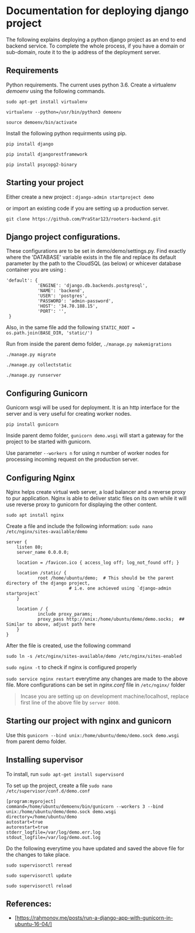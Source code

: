 # Documentation for deploying django project  
The following explains deploying a python django project as an end to end backend service. To complete the whole process, if you have a domain or sub-domain, route it to the ip address of the deployment server.   

## Requirements
Python requirements. The current uses python 3.6. Create a virtualenv *demoenv* using the following commands. 

`sudo apt-get install virtualenv`

`virtualenv --python=/usr/bin/python3 demoenv`

`source demoenv/bin/activate`

Install the following python requirments using pip. 

`pip install django`

`pip install djangorestframework`

`pip install psycopg2-binary`


## Starting your project 
Either create a new project :
`django-admin startproject demo` 

or import an existing code if you are setting up a production server. 

`git clone https://github.com/PraStar123/rooters-backend.git`

## Django project configurations. 
These configurations are to be set in demo/demo/settings.py. Find exactly where the 'DATABASE' variable exists in the file 
and replace its default parameter by the path to the CloudSQL (as below) or whicever database container you are using :
```
'default': {
            'ENGINE': 'django.db.backends.postgresql', 
            'NAME': 'backend',
            'USER': 'postgres',
            'PASSWORD': 'admin-password',
            'HOST': '34.70.188.15',                    
            'PORT': '',                      
 }
```

Also, in the same file add the following
`STATIC_ROOT = os.path.join(BASE_DIR, 'static/')`

Run from inside the parent demo folder, 
`./manage.py makemigrations`

`./manage.py migrate`

`./manage.py collectstatic`

`./manage.py runserver`


## Configuring Gunicorn 
Gunicorn wsgi will be used for deployment. It is an http interface for the server and is very useful for creating worker nodes.  

`pip install gunicorn`

Inside parent demo folder, 
`gunicorn demo.wsgi` will start a gateway for the project to be started with gunicorn. 

Use parameter `--workers n` for using *n* number of worker nodes for processing incoming request on the production server. 


## Configuring Nginx 
Nginx helps create virtual web server, a load balancer and a reverse proxy to pur application. Nginx is able to deliver static files on its own while it will use reverse proxy to gunicorn for displaying the other content.

`sudo apt install nginx`

Create a file and include the following information:
`sudo nano /etc/nginx/sites-available/demo`

```
server {
    listen 80;
    server_name 0.0.0.0;

    location = /favicon.ico { access_log off; log_not_found off; }

    location /static/ {
            root /home/ubuntu/demo;  # This should be the parent directory of the django project, 
						# i.e. one achieved using `django-admin startproject`
    }

    location / {
            include proxy_params;
            proxy_pass http://unix:/home/ubuntu/demo/demo.socks;  ## Similar to above, adjust path here
    }
}
```
After the file is created, use the following command

`sudo ln -s /etc/nginx/sites-available/demo /etc/nginx/sites-enabled`

`sudo nginx -t` to check if nginx is configured properly

`sudo service nginx restart` everytime any changes are made to the above file. More configurations can be set in *nginx.conf* file in `/etc/nginx/` folder

> Incase you are setting up on development machine/localhost, replace first line of the above file by `server 8000`. 

## Starting our project with nginx and gunicorn 
Use this `gunicorn --bind unix:/home/ubuntu/demo/demo.sock demo.wsgi` from parent demo folder. 


## Installing supervisor
To install, run `sudo apt-get install supervisord`

To set up the project, create a file `sudo nano /etc/supervisor/conf.d/demo.conf`

```
[program:myproject]
command=/home/ubuntu/demoenv/bin/gunicorn --workers 3 --bind unix:/home/ubuntu/demo/demo.sock demo.wsgi
directory=/home/ubuntu/demo
autostart=true
autorestart=true
stderr_logfile=/var/log/demo.err.log
stdout_logfile=/var/log/demo.out.log
```

Do the following everytime you have updated and saved the above file for the changes to take place. 

`sudo supervisorctl reread`

`sudo supervisorctl update`

`sudo supervisorctl reload` 


## References:
- [https://rahmonov.me/posts/run-a-django-app-with-gunicorn-in-ubuntu-16-04/] 
 











